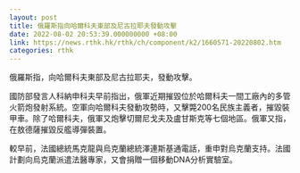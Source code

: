 ```yaml
---
layout: post
title: 俄羅斯指向哈爾科夫東部及尼古拉耶夫發動攻擊
date: 2022-08-02 20:53:39.000000000 +08:00
link: https://news.rthk.hk/rthk/ch/component/k2/1660571-20220802.htm
categories: rthk
---
```


俄羅斯指，向哈爾科夫東部及尼古拉耶夫，發動攻擊。

國防部發言人科納申科夫早前指出，俄軍近期摧毀位於哈爾科夫一間工廠內的多管火箭炮發射系統。空軍向哈爾科夫發動攻勢時，又擊斃200名民族主義者，摧毀裝甲車。除了哈爾科夫，俄軍又炮擊切爾尼戈夫及盧甘斯克等七個地區。俄軍又指，在敖德薩摧毀反艦導彈裝置。

較早前，法國總統馬克龍與烏克蘭總統澤連斯基通電話，重申對烏克蘭支持。法國計劃向烏克蘭派遣法醫專家，又會捐贈一個移動DNA分析實驗室。
